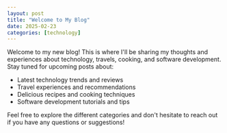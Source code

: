 ```yaml
---
layout: post
title: "Welcome to My Blog"
date: 2025-02-23
categories: [technology]
---
```


Welcome to my new blog! This is where I'll be sharing my thoughts and experiences about technology, travels, cooking, and software development. Stay tuned for upcoming posts about:

- Latest technology trends and reviews
- Travel experiences and recommendations
- Delicious recipes and cooking techniques
- Software development tutorials and tips

Feel free to explore the different categories and don't hesitate to reach out if you have any questions or suggestions!
